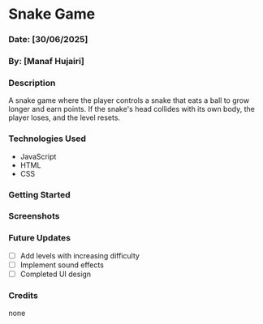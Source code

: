 # Snake Game

### Date: [30/06/2025]
### By: [Manaf Hujairi]

### Description
A snake game where the player controls a snake that eats a ball to grow longer and earn points. If the snake's head collides with its own body, the player loses, and the level resets.

### Technologies Used
* JavaScript
* HTML
* CSS

### Getting Started


### Screenshots


### Future Updates
- [ ] Add levels with increasing difficulty
- [ ] Implement sound effects
- [ ] Completed UI design

### Credits
none

